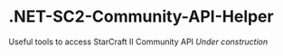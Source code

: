 # .NET-SC2-Community-API-Helper
Useful tools to access StarCraft II Community API
*Under construction*
